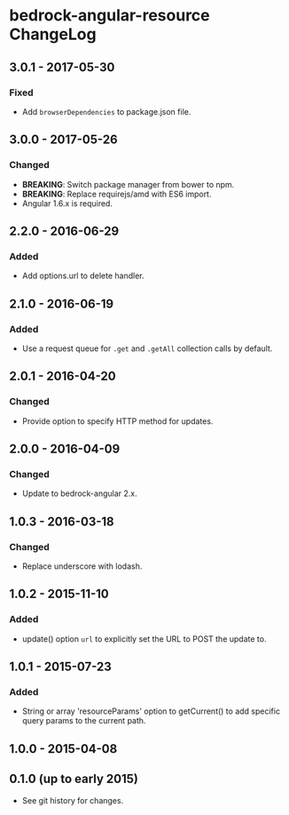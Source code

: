 # bedrock-angular-resource ChangeLog

## 3.0.1 - 2017-05-30

### Fixed
- Add `browserDependencies` to package.json file.

## 3.0.0 - 2017-05-26

### Changed
- **BREAKING**: Switch package manager from bower to npm.
- **BREAKING**: Replace requirejs/amd with ES6 import.
- Angular 1.6.x is required.

## 2.2.0 - 2016-06-29

### Added
- Add options.url to delete handler.

## 2.1.0 - 2016-06-19

### Added
- Use a request queue for `.get` and `.getAll` collection calls by default.

## 2.0.1 - 2016-04-20

### Changed
- Provide option to specify HTTP method for updates.

## 2.0.0 - 2016-04-09

### Changed
- Update to bedrock-angular 2.x.

## 1.0.3 - 2016-03-18

### Changed
- Replace underscore with lodash.

## 1.0.2 - 2015-11-10

### Added
- update() option `url` to explicitly set the URL to POST the update to.

## 1.0.1 - 2015-07-23

### Added
- String or array 'resourceParams' option to getCurrent() to add specific query
  params to the current path.

## 1.0.0 - 2015-04-08

## 0.1.0 (up to early 2015)

- See git history for changes.
